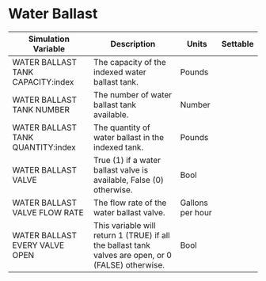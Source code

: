 # Water Ballast

| Simulation Variable | Description | Units | Settable |
| --- | --- | --- | --- |
| WATER BALLAST TANK CAPACITY:index | The capacity of the indexed water ballast tank. | Pounds |  |
| WATER BALLAST TANK NUMBER | The number of water ballast tank available. | Number |  |
| WATER BALLAST TANK QUANTITY:index | The quantity of water ballast in the indexed tank. | Pounds |  |
| WATER BALLAST VALVE | True (1) if a water ballast valve is available, False (0) otherwise. | Bool |  |
| WATER BALLAST VALVE FLOW RATE | The flow rate of the water ballast valve. | Gallons per hour |  |
| WATER BALLAST EVERY VALVE OPEN | This variable will return 1 (TRUE) if all the ballast tank valves are open, or 0 (FALSE) otherwise. | Bool |  |